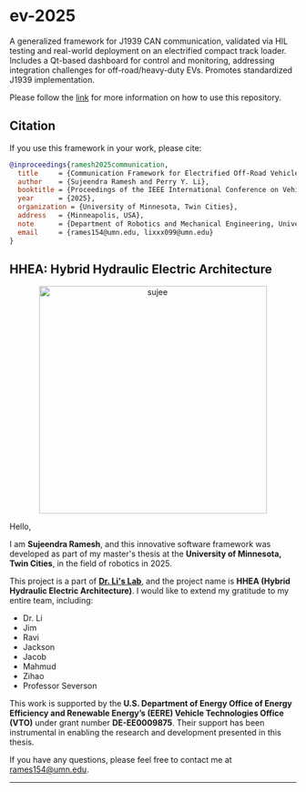 # ev-2025

A generalized framework for J1939 CAN communication, validated via HIL testing and real-world deployment on an electrified compact track loader. Includes a Qt-based dashboard for control and monitoring, addressing integration challenges for off-road/heavy-duty EVs. Promotes standardized J1939 implementation.

Please follow the [link](https://ev-2025.web.app/) for more information on how to use this repository.

## Citation

If you use this framework in your work, please cite:

```bibtex
@inproceedings{ramesh2025communication,
  title     = {Communication Framework for Electrified Off-Road Vehicles: A Case Study on the HHEA Compact Track Loader},
  author    = {Sujeendra Ramesh and Perry Y. Li},
  booktitle = {Proceedings of the IEEE International Conference on Vehicular Electronics and Safety (ICVES)},
  year      = {2025},
  organization = {University of Minnesota, Twin Cities},
  address   = {Minneapolis, USA},
  note      = {Department of Robotics and Mechanical Engineering, University of Minnesota},
  email     = {rames154@umn.edu, lixxx099@umn.edu}
}
```

## HHEA: Hybrid Hydraulic Electric Architecture

<div style="text-align: center;">
  <img src="../img/sujee.jpeg" alt="sujee" width="400">
</div>

Hello,

I am **Sujeendra Ramesh**, and this innovative software framework was developed as part of my master's thesis at the **University of Minnesota, Twin Cities**, in the field of robotics in 2025.

This project is a part of [**Dr. Li's Lab**](https://sites.google.com/umn.edu/perry-li/research/miml?authuser=0), and the project name is **HHEA (Hybrid Hydraulic Electric Architecture)**. I would like to extend my gratitude to my entire team, including:

- Dr. Li
- Jim
- Ravi
- Jackson
- Jacob
- Mahmud
- Zihao
- Professor Severson

This work is supported by the **U.S. Department of Energy Office of Energy Efficiency and Renewable Energy’s (EERE) Vehicle Technologies Office (VTO)** under grant number **DE-EE0009875**. Their support has been instrumental in enabling the research and development presented in this thesis.

If you have any questions, please feel free to contact me at [rames154@umn.edu](mailto:rames154@umn.edu).

---
